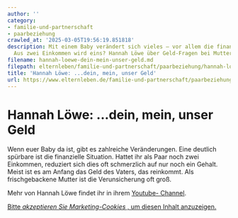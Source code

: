 ```yaml
---
author: ''
category:
- familie-und-partnerschaft
- paarbeziehung
crawled_at: '2025-03-05T19:56:19.851818'
description: Mit einem Baby verändert sich vieles – vor allem die finanzielle Situation.
  Aus zwei Einkommen wird eins? Hannah Löwe über Geld-Fragen bei Mutter und Vater
filename: hannah-loewe-dein-mein-unser-geld.md
filepath: elternleben/familie-und-partnerschaft/paarbeziehung/hannah-loewe-dein-mein-unser-geld.md
title: 'Hannah Löwe: ...dein, mein, unser Geld'
url: https://www.elternleben.de/familie-und-partnerschaft/paarbeziehung/hannah-loewe-dein-mein-unser-geld/
---
```


#  Hannah Löwe: ...dein, mein, unser Geld

Wenn euer Baby da ist, gibt es zahlreiche Veränderungen. Eine deutlich
spürbare ist die finanzielle Situation. Hattet ihr als Paar noch zwei
Einkommen, reduziert sich dies oft schmerzlich auf nur noch ein Gehalt. Meist
ist es am Anfang das Geld des Vaters, das reinkommt. Als frischgebackene
Mutter ist die Verunsicherung oft groß.

Mehr von Hannah Löwe findet ihr in ihrem [Youtube-
Channel](https://www.youtube.com/channel/UC-150_R5aEyxKB96PWqACHA).

[ 
](javascript:Cookiebot.renew\(\))

[Bitte _akzeptieren Sie Marketing-Cookies_ , um diesen Inhalt
anzuzeigen.](javascript:Cookiebot.renew\(\))

